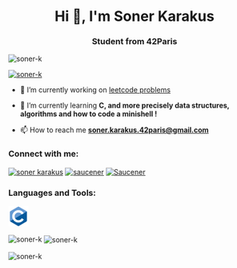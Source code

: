 <h1 align="center">Hi 👋, I'm Soner Karakus</h1>
<h3 align="center">Student from 42Paris</h3>

<p align="left"> <img src="https://komarev.com/ghpvc/?username=soner-k&label=Profile%20views&color=0e75b6&style=flat" alt="soner-k" /> </p>

<p align="left"> <a href="https://github.com/ryo-ma/github-profile-trophy"><img src="https://github-profile-trophy.vercel.app/?username=soner-k&theme=dracula" alt="soner-k" /></a> </p>

- 🔭 I’m currently working on [leetcode problems](https://github.com/Soner-K/LeetCodeSolved)

- 🌱 I’m currently learning **C, and more precisely data structures, algorithms and how to code a minishell !**

- 📫 How to reach me **soner.karakus.42paris@gmail.com**

<h3 align="left">Connect with me:</h3>
<p align="left">
<a href="https://linkedin.com/in/soner karakus" target="blank"><img align="center" src="https://raw.githubusercontent.com/rahuldkjain/github-profile-readme-generator/master/src/images/icons/Social/linked-in-alt.svg" alt="soner karakus" height="30" width="40" /></a>
<a href="https://www.leetcode.com/saucener" target="blank"><img align="center" src="https://raw.githubusercontent.com/rahuldkjain/github-profile-readme-generator/master/src/images/icons/Social/leet-code.svg" alt="saucener" height="30" width="40" /></a>
<a href="https://discordapp.com/users/Saucener/" target="blank"><img align="center" src="https://raw.githubusercontent.com/rahuldkjain/github-profile-readme-generator/master/src/images/icons/Social/discord.svg" alt="Saucener" height="30" width="40" /></a>
</p>

<h3 align="left">Languages and Tools:</h3>
<p align="left"> <a href="https://www.cprogramming.com/" target="_blank" rel="noreferrer"> <img src="https://raw.githubusercontent.com/devicons/devicon/master/icons/c/c-original.svg" alt="c" width="40" height="40"/> </a> </p>

<p><img align="left" src="https://github-readme-stats.vercel.app/api/top-langs?username=soner-k&show_icons=true&locale=en&layout=compact" alt="soner-k" /></p>

<p>&nbsp;<img align="center" src="https://github-readme-stats.vercel.app/api?username=soner-k&show_icons=true&locale=en&theme=dracula" alt="soner-k" /></p>

<p><img align="center" src="https://github-readme-streak-stats.herokuapp.com/?user=soner-k&" alt="soner-k" /></p>

